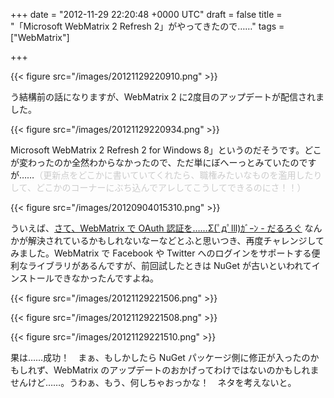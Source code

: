 
+++
date = "2012-11-29 22:20:48 +0000 UTC"
draft = false
title = "「Microsoft WebMatrix 2 Refresh 2」がやってきたので……"
tags = ["WebMatrix"]

+++


{{< figure src="/images/20121129220910.png"  >}}

う結構前の話になりますが、WebMatrix 2 に2度目のアップデートが配信されました。

{{< figure src="/images/20121129220934.png"  >}}

Microsoft WebMatrix 2 Refresh 2 for Windows 8」というのだそうです。どこが変わったのか全然わからなかったので、ただ単にぼへーっとみていたのですが……<span style="color: #cccccc">（更新点をどこかに書いていてくれたら、職権みたいなものを濫用したりして、どこかのコーナーにぶち込んでアレしてこうしてできるのにさ！！）</span>

{{< figure src="/images/20120904015310.png"  >}}

ういえば、<a href="https://blog.daruyanagi.jp/entry/2012/09/04/023414">さて、WebMatrix で OAuth 認証を……Σ(ﾟдﾟlll)ｶﾞｰﾝ - だるろぐ</a> なんかが解決されているかもしれないなーなどとふと思いつき、再度チャレンジしてみました。WebMatrix で Facebook や Twitter へのログインをサポートする便利なライブラリがあるんですが、前回試したときは NuGet が古いといわれてインストールできなかったんですよね。

{{< figure src="/images/20121129221506.png"  >}}

{{< figure src="/images/20121129221508.png"  >}}

{{< figure src="/images/20121129221510.png"  >}}

果は……成功！　まぁ、もしかしたら NuGet パッケージ側に修正が入ったのかもしれず、WebMatrix のアップデートのおかげってわけではないのかもしれませんけど……。うわぁ、もう、何しちゃおっかな！　ネタを考えないと。


